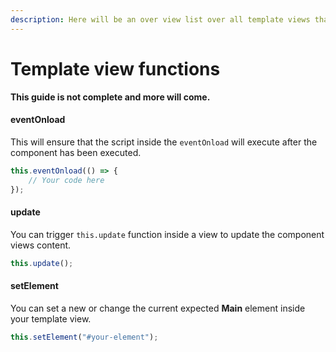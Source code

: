 ```yaml
---
description: Here will be an over view list over all template views that you can use.
---
```


# Template view functions

**This guide is not complete and more will come.**

#### eventOnload

This will ensure that the script inside the `eventOnload` will execute after the component has been executed.

```javascript
this.eventOnload(() => {
    // Your code here
});
```

#### update

You can trigger `this.update` function inside a view to update the component views content.&#x20;

```javascript
this.update();
```

#### setElement

You can set a new or change the current expected **Main** element inside your template view.

```javascript
this.setElement("#your-element");
```
